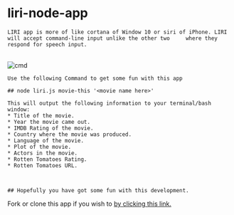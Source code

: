 # liri-node-app

    LIRI app is more of like cortana of Window 10 or siri of iPhone. LIRI will accept command-line input unlike the other two     where they respond for speech input.
    
<br>![cmd](https://cloud.githubusercontent.com/assets/23619819/25103255/cdcf9b54-2389-11e7-89bd-7dfbb03d69b3.jpg)</br>
    
    Use the following Command to get some fun with this app
  
    ## node liri.js movie-this '<movie name here>'
    
    This will output the following information to your terminal/bash window:
    * Title of the movie.
    * Year the movie came out.
    * IMDB Rating of the movie.
    * Country where the movie was produced.
    * Language of the movie.
    * Plot of the movie.
    * Actors in the movie.
    * Rotten Tomatoes Rating.
    * Rotten Tomatoes URL.
    

    
    ## Hopefully you have got some fun with this development. 
    
   Fork or clone this app if you wish to <a href="https://github.com/mrkem598/liri-node-app">by clicking this link.</a>
